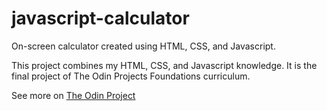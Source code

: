 # javascript-calculator
On-screen calculator created using HTML, CSS, and Javascript.

This project combines my HTML, CSS, and Javascript knowledge. It is the final project of The Odin Projects Foundations curriculum. 

See more on [The Odin Project](https://www.theodinproject.com/)
